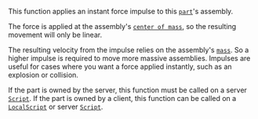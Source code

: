 This function applies an instant force impulse to this
[`part`](https://create.roblox.com/docs/reference/engine/classes/BasePart)'s assembly.

The force is applied at the assembly's
[`center of mass`](https://create.roblox.com/docs/reference/engine/classes/BasePart#AssemblyCenterOfMass), so the resulting
movement will only be linear.

The resulting velocity from the impulse relies on the assembly's
[`mass`](https://create.roblox.com/docs/reference/engine/classes/BasePart#AssemblyMass). So a higher impulse is required to
move more massive assemblies. Impulses are useful for cases where you want
a force applied instantly, such as an explosion or collision.

If the part is owned by the server, this function must be called on a
server [`Script`](https://create.roblox.com/docs/reference/engine/classes/Script). If the part is owned by a client, this function can
be called on a [`LocalScript`](https://create.roblox.com/docs/reference/engine/classes/LocalScript) or server [`Script`](https://create.roblox.com/docs/reference/engine/classes/Script).